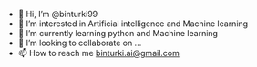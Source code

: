 - 👋 Hi, I’m @binturki99
- 👀 I’m interested in Artificial intelligence and Machine learning
- 🌱 I’m currently learning python and Machine learning
- 💞️ I’m looking to collaborate on ...
- 📫 How to reach me binturki.ai@gmail.com

<!---
binturki99/binturki99 is a ✨ special ✨ repository because its `README.md` (this file) appears on your GitHub profile.
You can click the Preview link to take a look at your changes.
--->
